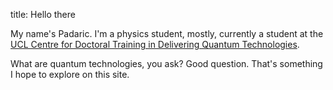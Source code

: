title: Hello there

My name's Padaric. I'm a physics student, mostly, currently a student at the [UCL Centre for Doctoral Training in Delivering Quantum Technologies](http://www.ucl.ac.uk/quantum).

What are quantum technologies, you ask? Good question. That's something I hope to explore on this site. 